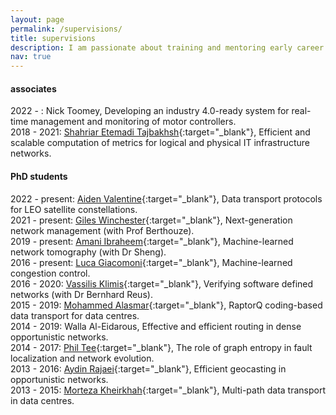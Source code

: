 ```yaml
---
layout: page
permalink: /supervisions/
title: supervisions
description: I am passionate about training and mentoring early career researchers.
nav: true
---
```


#### associates
2022 - : Nick Toomey, Developing an industry 4.0-ready system for real-time management and monitoring of motor controllers.
<br>
2018 - 2021: [Shahriar Etemadi Tajbakhsh](https://uk.linkedin.com/in/shahriar-etemadi-tajbakhsh-471ba5b0){:target="_blank"}, Efficient and scalable computation of metrics for logical and physical IT infrastructure networks.

#### PhD students
2022 - present: [Aiden Valentine](https://profiles.sussex.ac.uk/p433938-aiden-valentine){:target="_blank"}, Data transport protocols for LEO satellite constellations.
<br>
2021 - present: [Giles Winchester](https://uk.linkedin.com/in/giles-winchester-912625189){:target="_blank"}, Next-generation network management (with Prof Berthouze).
<br>
2019 - present: [Amani Ibraheem](){:target="_blank"}, Machine-learned network tomography (with Dr Sheng).
<br>
2016 - present: [Luca Giacomoni](https://uk.linkedin.com/in/luca-giacomoni-343b8582){:target="_blank"}, Machine-learned congestion control.
<br>
2016 - 2020: [Vassilis Klimis](https://profiles.sussex.ac.uk/p384763-vasileios-klimis){:target="_blank"}, Verifying software defined networks (with Dr Bernhard Reus).
<br>
2015 - 2019: [Mohammed Alasmar](https://uk.linkedin.com/in/mohammed-alasmar-854497170){:target="_blank"}, RaptorQ coding-based data transport for data centres.
<br>
2014 - 2019: Walla Al-Eidarous, Effective and efficient routing in dense opportunistic networks.
<br>
2014 - 2017: [Phil Tee](https://www.linkedin.com/in/philtee){:target="_blank"}, The role of graph entropy in fault localization and network evolution.
<br>
2013 - 2016: [Aydin Rajaei](http://www.sussex.ac.uk/profiles/285739){:target="_blank"}, Efficient geocasting in opportunistic networks.
<br>
2013 - 2015: [Morteza Kheirkhah](https://uk.linkedin.com/in/mkheirkhah){:target="_blank"}, Multi-path data transport in data centres.
